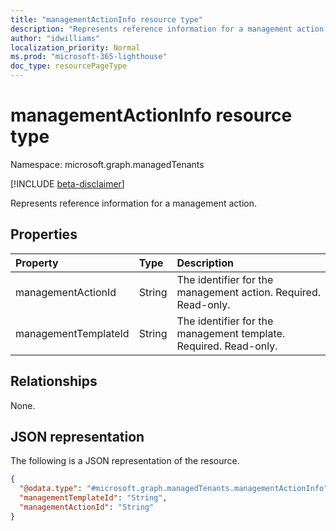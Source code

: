 ```yaml
---
title: "managementActionInfo resource type"
description: "Represents reference information for a management action."
author: "idwilliams"
localization_priority: Normal
ms.prod: "microsoft-365-lighthouse"
doc_type: resourcePageType
---
```


# managementActionInfo resource type

Namespace: microsoft.graph.managedTenants

[!INCLUDE [beta-disclaimer](../../includes/beta-disclaimer.md)]

Represents reference information for a management action.

## Properties
|Property|Type|Description|
|:---|:---|:---|
|managementActionId|String|The identifier for the management action. Required. Read-only.|
|managementTemplateId|String|The identifier for the management template. Required. Read-only.|

## Relationships
None.

## JSON representation
The following is a JSON representation of the resource.
<!-- {
  "blockType": "resource",
  "@odata.type": "microsoft.graph.managedTenants.managementActionInfo"
}
-->
``` json
{
  "@odata.type": "#microsoft.graph.managedTenants.managementActionInfo",
  "managementTemplateId": "String",
  "managementActionId": "String"
}
```
